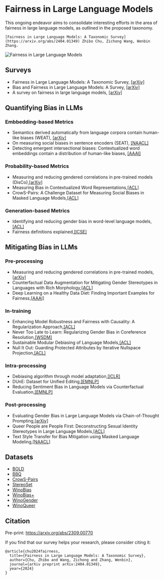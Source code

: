 # Fairness in Large Language Models

This ongoing endeavor aims to consolidate interesting efforts in the area of fairness in large language models, as outlined in the proposed taxonomy.
```
[Fairness in Large Language Models: A Taxonomic Survey](https://arxiv.org/abs/2404.01349) Zhibo Chu, Zichong Wang, Wenbin Zhang.
```
![Fairness in Large Language Models](https://github.com/super-hash/Fairness-in-Large-Language-Models/blob/main/Fairness%20in%20Large%20Language%20Models.png)
## Surveys
+ Fairness in Large Language Models: A Taxonomic Survey, [[arXiv]](https://arxiv.org/abs/2404.01349)
+ Bias and Fairness in Large Language Models: A Survey, [[arXiv]](https://arxiv.org/abs/2309.00770)
+ A survey on fairness in large language models, [[arXiv]](https://arxiv.org/abs/2308.10149)

## Quantifying Bias in LLMs
### Embbedding-based Metrics
+ Semantics derived automatically from language corpora contain human-like biases (WEAT), [[arXiv]](https://arxiv.org/abs/1608.07187)
+ On measuring social biases in sentence encoders (SEAT), [[NAACL]](https://arxiv.org/abs/1903.10561)
+ Detecting emergent intersectional biases: Contextualized word embeddings contain a distribution of human-like biases, [[AAAI]](https://dl.acm.org/doi/abs/10.1145/3461702.3462536)
### Probability-based Metrics
+ Measuring and reducing gendered correlations in pre-trained models (DisCo),[[arXiv]](https://arxiv.org/abs/2010.06032)
+ Measuring Bias in Contextualized Word Representations,[[ACL]](https://aclanthology.org/W19-3823/)
+ CrowS-Pairs: A Challenge Dataset for Measuring Social Biases in Masked Language Models,[[ACL]](https://aclanthology.org/2020.emnlp-main.154/)
### Generation-based Metrics
+ Identifying and reducing gender bias in word-level language models,[[ACL]](https://aclanthology.org/N19-3002.pdf)
+ Fairness definitions explained,[[ICSE]](https://dl.acm.org/doi/abs/10.1145/3194770.3194776)
## Mitigating Bias in LLMs
### Pre-processing
+ Measuring and reducing gendered correlations in pre-trained models,[[arXiv]](https://arxiv.org/abs/2010.06032)
+ Counterfactual Data Augmentation for Mitigating Gender Stereotypes in Languages with Rich Morphology,[[ACL]](https://aclanthology.org/P19-1161/)
+ Deep Learning on a Healthy Data Diet: Finding Important Examples for Fairness,[[AAAI]](https://arxiv.org/abs/2211.11109)
### In-training
+ Enhancing Model Robustness and Fairness with Causality: A Regularization Approach,[[ACL]](https://aclanthology.org/2021.cinlp-1.3/)
+ Never Too Late to Learn: Regularizing Gender Bias in Coreference Resolution,[[WSDM]](https://dl.acm.org/doi/abs/10.1145/3539597.3570473)
+ Sustainable Modular Debiasing of Language Models,[[ACL]](https://aclanthology.org/2021.findings-emnlp.411.pdf)
+ Null It Out: Guarding Protected Attributes by Iterative Nullspace Projection,[[ACL]](https://aclanthology.org/2020.acl-main.647/)
### Intra-processing
+ Debiasing algorithm through model adaptation,[[ICLR]](https://arxiv.org/abs/2310.18913)
+ DUnE: Dataset for Unified Editing,[[EMNLP]](https://arxiv.org/abs/2311.16087)
+ Reducing Sentiment Bias in Language Models via Counterfactual Evaluation,[[EMNLP]](https://aclanthology.org/2020.findings-emnlp.7.pdf)
### Post-processing
+ Evaluating Gender Bias in Large Language Models via Chain-of-Thought Prompting,[[arXiv]](https://arxiv.org/abs/2401.15585)
+ Queer People are People First: Deconstructing Sexual Identity Stereotypes in Large Language Models,[[ACL]](https://arxiv.org/abs/2307.00101)
+ Text Style Transfer for Bias Mitigation using Masked Language Modeling,[[NAACL]](https://aclanthology.org/2022.naacl-srw.21/)
## Datasets
+ [BOLD](https://github.com/amazon-science/bold)
+ [BBQ](https://github.com/nyu-mll/BBQ)
+ [CrowS-Pairs](https://github.com/nyu-mll/crows-pairs/)
+ [StereoSet](https://github.com/moinnadeem/stereoset)
+ [WinoBias](https://github.com/uclanlp/corefBias)
+ [WinoBias+](https://github.com/vnmssnhv/NeuTralRewriter)
+ [WinoGender](https://github.com/rudinger/winogender-schemas)
+ [WinoQueer](https://github.com/katyfelkner/winoqueer)

## Citation

Pre-print: https://arxiv.org/abs/2309.00770

If you find that our survey helps your research, please consider citing it:
```
@article{chu2024fairness,
  title={Fairness in Large Language Models: A Taxonomic Survey},
  author={Chu, Zhibo and Wang, Zichong and Zhang, Wenbin},
  journal={arXiv preprint arXiv:2404.01349},
  year={2024}
}
```
